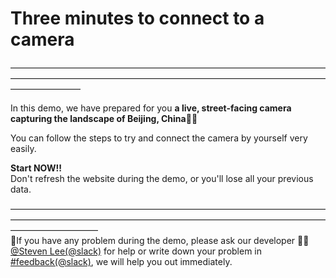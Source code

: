 # Three minutes to connect to a camera

————————————————————————————————————————————————————————————————————————————————
<br/>

In this demo, we have prepared for you **a live, street-facing camera capturing the landscape of Beijing, China**📸🌇

You can follow the steps to try and connect the camera by yourself very easily.
<br/>

**Start NOW!!**
<br/>
Don't refresh the website during the demo, or you'll lose all your previous data.
<br/>

——————————————————————————————————————————————————————————————————————————————————
<br/>
🔔If you have any problem during the demo, please ask our developer 👷🏽[@Steven Lee(@slack)](https://shifuproj.slack.com/archives/D04MFP86D4J) for help or write down your problem in [#feedback(@slack)](https://shifuproj.slack.com/archives/C04N5AJJL8Y), we will help you out immediately.
